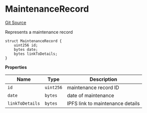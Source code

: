 # MaintenanceRecord
[Git Source](https://github.com/H0rae/Horae_MP_Smart_Contract/blob/9736ef106967a52e697e45ecf82f3a3756167223/contracts/interfaces/IHoraeMPT.sol)

Represents a maintenance record


```solidity
struct MaintenanceRecord {
    uint256 id;
    bytes date;
    bytes linkToDetails;
}
```

**Properties**

|Name|Type|Description|
|----|----|-----------|
|`id`|`uint256`|maintenance record ID|
|`date`|`bytes`|date of maintenance|
|`linkToDetails`|`bytes`|IPFS link to maintenance details|


